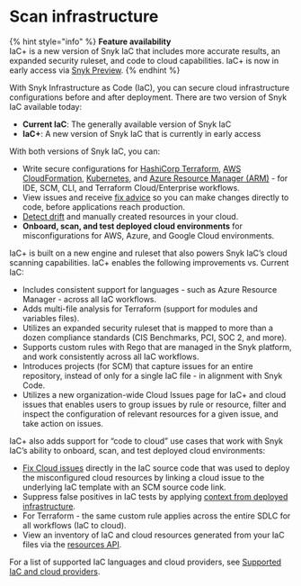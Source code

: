 # Scan infrastructure

{% hint style="info" %}
**Feature availability**\
IaC+ is a new version of Snyk IaC that includes more accurate results, an expanded security ruleset, and code to cloud capabilities. IaC+ is now in early access via [Snyk Preview](../snyk-admin/manage-settings/snyk-preview.md).
{% endhint %}

With Snyk Infrastructure as Code (IaC), you can secure cloud infrastructure configurations before and after deployment. There are two version of Snyk IaC available today:

* **Current IaC**: The generally available version of Snyk IaC
* **IaC+**: A new version of Snyk IaC that is currently in early access

With both versions of Snyk IaC, you can:

* Write secure configurations for [HashiCorp Terraform](../scan-cloud-configurations/snyk-infrastructure-as-code/scan-terraform-files/), [AWS CloudFormation](../scan-cloud-configurations/snyk-infrastructure-as-code/scan-cloudformation-files/), [Kubernetes](../scan-cloud-configurations/snyk-infrastructure-as-code/scan-kubernetes-configuration-files/), and [Azure Resource Manager (ARM)](../scan-cloud-configurations/snyk-infrastructure-as-code/scan-arm-configuration-files.md) - for IDE, SCM, CLI, and Terraform Cloud/Enterprise workflows.
* View issues and receive [fix advice](getting-started-with-snyk-iac/) so you can make changes directly to code, before applications reach production.
* [Detect drift](../scan-cloud-configurations/snyk-infrastructure-as-code/detect-drift-and-manually-created-resources/) and manually created resources in your cloud.
* **Onboard, scan, and test deployed cloud environments** for misconfigurations for AWS, Azure, and Google Cloud environments.

IaC+ is built on a new engine and ruleset that also powers Snyk IaC’s cloud scanning capabilities. IaC+ enables the following improvements vs. Current IaC:

* Includes consistent support for languages - such as Azure Resource Manager - across all IaC workflows.
* Adds multi-file analysis for Terraform (support for modules and variables files).
* Utilizes an expanded security ruleset that is mapped to more than a dozen compliance standards (CIS Benchmarks, PCI, SOC 2, and more).
* Supports custom rules with Rego that are managed in the Snyk platform, and work consistently across all IaC workflows.
* Introduces projects (for SCM) that capture issues for an entire repository, instead of only for a single IaC file - in alignment with Snyk Code.
* Utilizes a new organization-wide Cloud Issues page for IaC+ and cloud issues that enables users to group issues by rule or resource, filter and inspect the configuration of relevant resources for a given issue, and take action on issues.

IaC+ also adds support for “code to cloud” use cases that work with Snyk IaC’s ability to onboard, scan, and test deployed cloud environments:

* [Fix Cloud issues](snyk-iac+/fix-cloud-issues-in-integrated-iac.md) directly in the IaC source code that was used to deploy the misconfigured cloud resources by linking a cloud issue to the underlying IaC template with an SCM source code link.
* Suppress false positives in IaC tests by applying [context from deployed infrastructure](snyk-iac+/add-cloud-context-to-your-iac-tests.md).
* For Terraform - the same custom rule applies across the entire SDLC for all workflows (IaC to cloud).
* View an inventory of IaC and cloud resources generated from your IaC files via the [resources API](https://apidocs.snyk.io/?version=2023-09-20%7Ebeta#get-/orgs/-org\_id-/cloud/resources).

For a list of supported IaC languages and cloud providers, see [Supported IaC and cloud providers](supported-iac-and-cloud-providers/).
